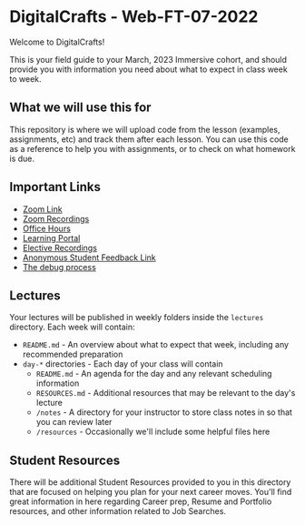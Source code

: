# DigitalCrafts - Web-FT-07-2022

Welcome to DigitalCrafts!

This is your field guide to your March, 2023 Immersive cohort, and should provide you with information you need about what to expect in class week to week.

## What we will use this for
This repository is where we will upload code from the lesson (examples, assignments, etc) and track them after each lesson.  You can use this code as
a reference to help you with assignments, or to check on what homework is due.

## Important Links

- [Zoom Link](https://zoom.us/j/294114284)
- [Zoom Recordings](https://docs.google.com/spreadsheets/d/1ixIVjWZ9ZKtCe5o47Q86ixsMFS1jQ7mD-v2uGqQ38W8/edit?usp=sharing)
- [Office Hours](https://bit.ly/2V696Ps)
- [Learning Portal](http://learn.digitalcrafts.com)
- [Elective Recordings](https://bit.ly/2VmEiJ6)
- [Anonymous Student Feedback Link](http://bit.ly/2019-student-feedback)
- [The debug process](https://docs.google.com/document/d/1Hb3IZVcnrZQ6FXNgiqUBbqrEkRv-k1O_TFffqj3KoVs/edit)


## Lectures

Your lectures will be published in weekly folders inside the `lectures` directory. Each week will contain:

- `README.md` - An overview about what to expect that week, including any recommended preparation
- `day-*` directories - Each day of your class will contain
  - `README.md` - An agenda for the day and any relevant scheduling information
  - `RESOURCES.md` - Additional resources that may be relevant to the day's lecture
  - `/notes` - A directory for your instructor to store class notes in so that you can review later
  - `/resources` - Occasionally we'll include some helpful files here

## Student Resources

There will be additional Student Resources provided to you in this directory that are focused on helping you plan for your next career moves. You'll find great information in here regarding Career prep, Resume and Portfolio resources, and other information related to Job Searches.

